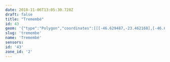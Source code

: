 ```yaml
---
date: 2018-11-06T13:05:30.728Z
draft: false
title: "Tremembé"
id: 43
geom: '{"type":"Polygon","coordinates":[[[-46.629487,-23.462168],[-46.629444,-23.462137],[-46.628574,-23.462652],[-46.627714,-23.463764],[-46.627536,-23.463842],[-46.626756,-23.46356],[-46.626327,-23.463194],[-46.625197,-23.46294],[-46.624706,-23.462759],[-46.623597,-23.463287],[-46.622533,-23.463622],[-46.622087,-23.463584],[-46.621412,-23.463669],[-46.620342,-23.463392],[-46.619436,-23.463469],[-46.617875,-23.464024],[-46.616665,-23.464608],[-46.616691,-23.463783],[-46.616457,-23.462855],[-46.616235,-23.462392],[-46.61503,-23.46273],[-46.614836,-23.462426],[-46.614777,-23.462446],[-46.614733,-23.462334],[-46.614476,-23.462186],[-46.614511,-23.462139],[-46.614374,-23.462083],[-46.614267,-23.461914],[-46.613528,-23.46209],[-46.613496,-23.462152],[-46.613433,-23.462062],[-46.613357,-23.462056],[-46.613137,-23.461747],[-46.612176,-23.462157],[-46.611191,-23.463666],[-46.610699,-23.46418],[-46.610385,-23.463892],[-46.610315,-23.46392],[-46.609676,-23.463679],[-46.605006,-23.462986],[-46.604639,-23.462802],[-46.604446,-23.46256],[-46.603406,-23.463102],[-46.603317,-23.46289],[-46.60284,-23.46351],[-46.60234,-23.463797],[-46.601855,-23.46383],[-46.601125,-23.463754],[-46.600655,-23.463873],[-46.600293,-23.464153],[-46.599852,-23.464856],[-46.599371,-23.465193],[-46.598241,-23.465329],[-46.595557,-23.46679],[-46.594923,-23.46575],[-46.593997,-23.465963],[-46.593759,-23.465945],[-46.593248,-23.465379],[-46.592774,-23.465015],[-46.59213,-23.464311],[-46.59162,-23.463906],[-46.590776,-23.463425],[-46.590418,-23.463415],[-46.589907,-23.463846],[-46.589452,-23.463965],[-46.588952,-23.46401],[-46.588431,-23.463871],[-46.588199,-23.46367],[-46.587315,-23.462363],[-46.586966,-23.461951],[-46.586717,-23.461409],[-46.584983,-23.458749],[-46.584476,-23.458336],[-46.583603,-23.45806],[-46.582694,-23.457565],[-46.582074,-23.457083],[-46.584455,-23.4566],[-46.585081,-23.456403],[-46.585697,-23.456371],[-46.58631,-23.456257],[-46.586373,-23.456224],[-46.58615,-23.455415],[-46.58583,-23.455466],[-46.585693,-23.455121],[-46.585207,-23.455293],[-46.585083,-23.45526],[-46.584765,-23.454736],[-46.583837,-23.453775],[-46.583608,-23.453359],[-46.582837,-23.45269],[-46.58239,-23.452436],[-46.582126,-23.451869],[-46.581552,-23.451286],[-46.580828,-23.450973],[-46.580603,-23.450774],[-46.580502,-23.450559],[-46.579955,-23.449872],[-46.579653,-23.449164],[-46.578841,-23.449029],[-46.577663,-23.449072],[-46.576711,-23.449198],[-46.575907,-23.449024],[-46.575446,-23.448803],[-46.575216,-23.448617],[-46.57496,-23.448309],[-46.574542,-23.447317],[-46.574541,-23.446379],[-46.574406,-23.445756],[-46.574125,-23.445155],[-46.574102,-23.444817],[-46.573947,-23.444467],[-46.573931,-23.443697],[-46.573636,-23.443157],[-46.573435,-23.44315],[-46.573242,-23.442753],[-46.57238,-23.441819],[-46.572371,-23.441707],[-46.572688,-23.441481],[-46.572379,-23.441104],[-46.572204,-23.440668],[-46.571866,-23.440327],[-46.571243,-23.439882],[-46.570698,-23.439346],[-46.570639,-23.439228],[-46.570633,-23.438782],[-46.570504,-23.438589],[-46.570092,-23.438406],[-46.569271,-23.438345],[-46.568574,-23.437601],[-46.568191,-23.437594],[-46.568477,-23.435637],[-46.569008,-23.433573],[-46.569997,-23.431035],[-46.571087,-23.42898],[-46.570925,-23.428894],[-46.570412,-23.428795],[-46.570225,-23.428826],[-46.570046,-23.428715],[-46.569111,-23.428704],[-46.568127,-23.4291],[-46.567704,-23.429444],[-46.567107,-23.430243],[-46.566968,-23.429263],[-46.566445,-23.428799],[-46.566033,-23.427865],[-46.565819,-23.427575],[-46.565634,-23.426912],[-46.565427,-23.426453],[-46.565194,-23.426147],[-46.565174,-23.425867],[-46.565444,-23.425357],[-46.565451,-23.4252],[-46.565128,-23.424973],[-46.564568,-23.424854],[-46.56458,-23.424624],[-46.564797,-23.424016],[-46.564834,-23.423619],[-46.564953,-23.423386],[-46.564921,-23.423304],[-46.564806,-23.423256],[-46.564184,-23.423398],[-46.563399,-23.423289],[-46.563153,-23.423296],[-46.563012,-23.423361],[-46.563008,-23.423148],[-46.563155,-23.422836],[-46.563798,-23.422245],[-46.56377,-23.422064],[-46.563644,-23.422017],[-46.563782,-23.421587],[-46.56371,-23.421361],[-46.563804,-23.421059],[-46.563751,-23.421035],[-46.563813,-23.420358],[-46.563593,-23.420076],[-46.563725,-23.419924],[-46.563774,-23.419748],[-46.563816,-23.419195],[-46.564272,-23.418569],[-46.56435,-23.418245],[-46.564474,-23.418157],[-46.564392,-23.417808],[-46.564604,-23.417537],[-46.564614,-23.417352],[-46.564577,-23.417307],[-46.564357,-23.417361],[-46.564224,-23.417196],[-46.564268,-23.417157],[-46.5642,-23.416903],[-46.563713,-23.416393],[-46.56355,-23.416419],[-46.563525,-23.416326],[-46.562963,-23.415838],[-46.561605,-23.414774],[-46.561995,-23.413996],[-46.562199,-23.413762],[-46.562218,-23.413593],[-46.562469,-23.413123],[-46.562946,-23.4128],[-46.562405,-23.412417],[-46.561935,-23.411991],[-46.561306,-23.41116],[-46.560262,-23.410604],[-46.559901,-23.410241],[-46.559598,-23.410249],[-46.55949,-23.410182],[-46.558396,-23.409943],[-46.558081,-23.409925],[-46.557553,-23.40964],[-46.55717,-23.409214],[-46.557035,-23.408121],[-46.55643,-23.407479],[-46.556245,-23.407182],[-46.556142,-23.406707],[-46.556162,-23.405687],[-46.556036,-23.405232],[-46.556333,-23.404091],[-46.556358,-23.403338],[-46.556536,-23.403009],[-46.556714,-23.402761],[-46.557426,-23.402172],[-46.558222,-23.401402],[-46.558735,-23.401234],[-46.559015,-23.400951],[-46.559352,-23.40082],[-46.559641,-23.400758],[-46.560038,-23.400769],[-46.560304,-23.40065],[-46.560378,-23.400459],[-46.560289,-23.400107],[-46.559961,-23.3996],[-46.559811,-23.399473],[-46.559156,-23.39915],[-46.558318,-23.398965],[-46.557185,-23.398254],[-46.556044,-23.39689],[-46.554452,-23.395385],[-46.553853,-23.394657],[-46.553494,-23.39413],[-46.552987,-23.392995],[-46.552698,-23.392691],[-46.550971,-23.391426],[-46.548854,-23.389585],[-46.548193,-23.38896],[-46.547608,-23.387954],[-46.547285,-23.387521],[-46.546446,-23.38698],[-46.546246,-23.386675],[-46.545972,-23.386449],[-46.545881,-23.386282],[-46.54586,-23.385621],[-46.545436,-23.385025],[-46.544714,-23.384414],[-46.54462,-23.383966],[-46.544858,-23.382914],[-46.544946,-23.382217],[-46.544928,-23.381937],[-46.544718,-23.381152],[-46.544694,-23.380306],[-46.544864,-23.379617],[-46.545165,-23.378932],[-46.545382,-23.377867],[-46.545282,-23.376131],[-46.54458,-23.375492],[-46.544221,-23.374953],[-46.542602,-23.374162],[-46.540603,-23.372452],[-46.539867,-23.371912],[-46.539043,-23.371053],[-46.538855,-23.370546],[-46.538749,-23.36994],[-46.537751,-23.369507],[-46.53742,-23.369278],[-46.537295,-23.368501],[-46.537571,-23.36789],[-46.537588,-23.367652],[-46.537485,-23.367194],[-46.537684,-23.366822],[-46.5377,-23.366584],[-46.537287,-23.365583],[-46.536744,-23.364643],[-46.536513,-23.364088],[-46.536217,-23.363587],[-46.536013,-23.363466],[-46.536557,-23.363429],[-46.538149,-23.36249],[-46.538733,-23.362291],[-46.539555,-23.361471],[-46.539759,-23.361054],[-46.540045,-23.360897],[-46.540648,-23.360869],[-46.540902,-23.360731],[-46.541377,-23.360287],[-46.541949,-23.359518],[-46.542392,-23.358564],[-46.542631,-23.358419],[-46.544374,-23.357732],[-46.544786,-23.357645],[-46.54518,-23.357692],[-46.54601,-23.358008],[-46.546472,-23.358065],[-46.546789,-23.358078],[-46.547595,-23.357959],[-46.547774,-23.357897],[-46.547933,-23.357752],[-46.548363,-23.357145],[-46.54904,-23.356707],[-46.549385,-23.356588],[-46.549823,-23.356672],[-46.550479,-23.357069],[-46.551241,-23.35726],[-46.551717,-23.35751],[-46.551947,-23.357723],[-46.552154,-23.358036],[-46.553476,-23.361189],[-46.553768,-23.361612],[-46.55436,-23.362087],[-46.554948,-23.362744],[-46.555149,-23.363041],[-46.555356,-23.363851],[-46.555557,-23.364197],[-46.556835,-23.364499],[-46.55716,-23.364673],[-46.557383,-23.364875],[-46.558089,-23.36588],[-46.55891,-23.366534],[-46.559725,-23.367665],[-46.560559,-23.368414],[-46.561655,-23.369011],[-46.562946,-23.369452],[-46.564058,-23.369948],[-46.564755,-23.370315],[-46.565558,-23.370973],[-46.566247,-23.37181],[-46.567272,-23.372686],[-46.568254,-23.373687],[-46.568594,-23.37422],[-46.568793,-23.374706],[-46.568875,-23.37528],[-46.568986,-23.375492],[-46.569739,-23.375888],[-46.570242,-23.375913],[-46.570845,-23.375829],[-46.571544,-23.375888],[-46.571829,-23.375824],[-46.57235,-23.375394],[-46.57388,-23.375083],[-46.574266,-23.374796],[-46.57481,-23.374144],[-46.576066,-23.37372],[-46.576456,-23.373677],[-46.578095,-23.373814],[-46.579313,-23.373628],[-46.579863,-23.373113],[-46.579895,-23.37304],[-46.579775,-23.372895],[-46.580277,-23.372166],[-46.580604,-23.372256],[-46.580744,-23.374545],[-46.580566,-23.375766],[-46.5806,-23.376112],[-46.58093,-23.3769],[-46.581077,-23.376951],[-46.581816,-23.376963],[-46.582989,-23.377259],[-46.583196,-23.377421],[-46.583606,-23.378524],[-46.58389,-23.378879],[-46.584932,-23.379469],[-46.585175,-23.379773],[-46.58547,-23.380012],[-46.585859,-23.380212],[-46.586989,-23.380608],[-46.587349,-23.380852],[-46.587975,-23.3809],[-46.588143,-23.380992],[-46.588564,-23.381367],[-46.589717,-23.382649],[-46.590575,-23.383149],[-46.591238,-23.38381],[-46.591881,-23.384288],[-46.592756,-23.384823],[-46.593216,-23.385396],[-46.593461,-23.385498],[-46.59411,-23.385603],[-46.594686,-23.3855],[-46.595061,-23.385507],[-46.595814,-23.385604],[-46.597071,-23.385887],[-46.597244,-23.38596],[-46.597928,-23.386765],[-46.598386,-23.387144],[-46.600361,-23.388077],[-46.60085,-23.388508],[-46.600975,-23.388694],[-46.601069,-23.389159],[-46.600971,-23.389975],[-46.600783,-23.390666],[-46.600567,-23.390801],[-46.599862,-23.39101],[-46.599333,-23.391337],[-46.59898,-23.391723],[-46.598764,-23.39225],[-46.598648,-23.393181],[-46.59875,-23.394007],[-46.59918,-23.395311],[-46.599465,-23.395758],[-46.600105,-23.396224],[-46.600827,-23.396514],[-46.601596,-23.396715],[-46.601817,-23.396836],[-46.602051,-23.396834],[-46.602806,-23.396486],[-46.60318,-23.396425],[-46.6039,-23.396446],[-46.604642,-23.396995],[-46.605991,-23.397371],[-46.606182,-23.397644],[-46.60621,-23.398033],[-46.606323,-23.398335],[-46.606705,-23.399008],[-46.607398,-23.399901],[-46.607604,-23.400106],[-46.608572,-23.400631],[-46.608858,-23.400975],[-46.609111,-23.401846],[-46.609106,-23.402114],[-46.609413,-23.402905],[-46.609572,-23.403149],[-46.609777,-23.403298],[-46.61043,-23.404252],[-46.61088,-23.405245],[-46.611663,-23.406294],[-46.611948,-23.406859],[-46.611952,-23.407249],[-46.611328,-23.408678],[-46.611061,-23.40988],[-46.611049,-23.410172],[-46.611161,-23.410373],[-46.611303,-23.410437],[-46.612387,-23.410595],[-46.613447,-23.41089],[-46.613909,-23.411186],[-46.614155,-23.411429],[-46.614302,-23.411691],[-46.614351,-23.412265],[-46.614137,-23.413208],[-46.613854,-23.413833],[-46.614032,-23.414731],[-46.613959,-23.414836],[-46.613591,-23.414997],[-46.612809,-23.415693],[-46.612512,-23.416423],[-46.612452,-23.417204],[-46.613053,-23.417297],[-46.613172,-23.417493],[-46.613041,-23.417886],[-46.613227,-23.417964],[-46.613634,-23.417979],[-46.614037,-23.417914],[-46.614842,-23.418175],[-46.614904,-23.41814],[-46.614993,-23.417825],[-46.615167,-23.417654],[-46.615596,-23.417461],[-46.615842,-23.417473],[-46.616483,-23.417778],[-46.617099,-23.41833],[-46.61747,-23.418338],[-46.618129,-23.418046],[-46.618515,-23.418061],[-46.619931,-23.419103],[-46.619967,-23.419004],[-46.619756,-23.418592],[-46.619742,-23.418436],[-46.619976,-23.417708],[-46.620056,-23.417159],[-46.620251,-23.417015],[-46.621906,-23.416634],[-46.622782,-23.4163],[-46.62295,-23.416311],[-46.623077,-23.416378],[-46.623118,-23.416549],[-46.62253,-23.417676],[-46.622363,-23.418746],[-46.621864,-23.419727],[-46.621542,-23.420088],[-46.62131,-23.420517],[-46.621227,-23.420831],[-46.621331,-23.421366],[-46.621807,-23.422258],[-46.622001,-23.422431],[-46.622325,-23.422585],[-46.622843,-23.422751],[-46.625331,-23.422857],[-46.626155,-23.422819],[-46.626952,-23.423111],[-46.627974,-23.423755],[-46.628755,-23.424403],[-46.629057,-23.425149],[-46.629154,-23.425328],[-46.629339,-23.42549],[-46.630458,-23.42567],[-46.630897,-23.425969],[-46.631065,-23.426218],[-46.631215,-23.426636],[-46.631261,-23.427839],[-46.631371,-23.428044],[-46.632403,-23.428343],[-46.632681,-23.428369],[-46.633583,-23.42826],[-46.633789,-23.428291],[-46.63393,-23.429203],[-46.633847,-23.430198],[-46.634241,-23.431004],[-46.634214,-23.431129],[-46.633933,-23.43139],[-46.633838,-23.431598],[-46.633856,-23.43185],[-46.634164,-23.432795],[-46.634145,-23.433123],[-46.633661,-23.434236],[-46.632983,-23.434971],[-46.632669,-23.435553],[-46.632843,-23.436141],[-46.632832,-23.436691],[-46.632968,-23.437124],[-46.632938,-23.437309],[-46.632858,-23.437417],[-46.632303,-23.437605],[-46.631852,-23.437875],[-46.631632,-23.438404],[-46.631521,-23.439073],[-46.631573,-23.4394],[-46.631615,-23.439557],[-46.632185,-23.440364],[-46.632524,-23.440713],[-46.633082,-23.441799],[-46.633481,-23.442347],[-46.63437,-23.44294],[-46.634737,-23.443104],[-46.635571,-23.443778],[-46.636042,-23.444569],[-46.636257,-23.444835],[-46.636592,-23.445099],[-46.636597,-23.44548],[-46.636683,-23.445692],[-46.63714,-23.446208],[-46.637405,-23.446359],[-46.63769,-23.446729],[-46.637857,-23.447214],[-46.637854,-23.448011],[-46.637669,-23.448341],[-46.637523,-23.448432],[-46.636594,-23.4483],[-46.635967,-23.449018],[-46.635937,-23.449277],[-46.636041,-23.449433],[-46.636689,-23.450063],[-46.636685,-23.450344],[-46.636454,-23.451476],[-46.636813,-23.452525],[-46.635916,-23.454626],[-46.634273,-23.456771],[-46.633979,-23.457487],[-46.633785,-23.458726],[-46.633474,-23.459011],[-46.633526,-23.459243],[-46.632154,-23.459529],[-46.631398,-23.459573],[-46.6308,-23.459827],[-46.630378,-23.46025],[-46.63023,-23.460485],[-46.630212,-23.461527],[-46.630161,-23.461703],[-46.629954,-23.461925],[-46.629487,-23.462168]]]}'
slug: 'tremembe'
name: 'Tremembé'
sensors:
id: '43'
zone_id: '2'
---
```

		